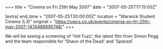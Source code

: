 +++
title = "Cinema on Fri 25th May 2007"
date = "2007-05-25T17:15:00Z"

[extra]
end_time = "2007-05-25T20:00:00Z"
location = "Warwick Student Cinema (L3)"
original = "https://uwcs.co.uk/events/cinema-on-fri-25th-may-2007-1474488995748/"
+++

We will be seeing a screening of 'Hot Fuzz', the latest film from Simon Pegg and the team responsible for 'Shaun of the Dead' and 'Spaced'.

